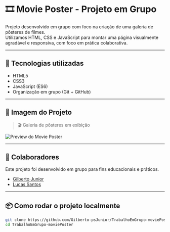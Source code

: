 # 🎞️ Movie Poster - Projeto em Grupo

Projeto desenvolvido em grupo com foco na criação de uma galeria de pôsteres de filmes.  
Utilizamos HTML, CSS e JavaScript para montar uma página visualmente agradável e responsiva, com foco em prática colaborativa.

---

## 🚀 Tecnologias utilizadas

- HTML5
- CSS3
- JavaScript (ES6)
- Organização em grupo (Git + GitHub)

---

## 📸 Imagem do Projeto

> 🎬 Galeria de pôsteres em exibição

![Preview do Movie Poster](./img/poster-preview.jpg)

---

## 👥 Colaboradores

Este projeto foi desenvolvido em grupo para fins educacionais e práticos.

- [Gilberto Junior](https://github.com/Gilberto-psJunior)
- [Lucas Santos](https://github.com/LucasFerreiraSantos)


---

## 📦 Como rodar o projeto localmente

```bash
git clone https://github.com/Gilberto-psJunior/TrabalhoEmGrupo-moviePoster.git
cd TrabalhoEmGrupo-moviePoster
